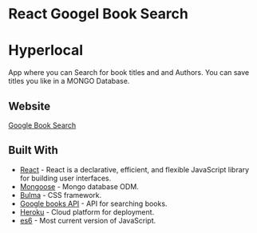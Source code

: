 # React Googel Book Search

# Hyperlocal
App where you can Search for book titles and and Authors.  You can save titles you like in a MONGO Database.

## Website
[Google Book Search](https://afternoon-river-37509.herokuapp.com/)


## Built With

* [React](https://reactjs.org/) -  React is a declarative, efficient, and flexible JavaScript library for building user interfaces.
* [Mongoose](https://mongoosejs.com/) - Mongo database ODM.
* [Bulma](https://bulma.io/) - CSS framework.
* [Google books API](https://developers.google.com/books/) - API for searching books.
* [Heroku](https://heroku.com) - Cloud platform for deployment.
* [es6](https://www.w3schools.com/js/js_es6.asp) - Most current version of JavaScript.
